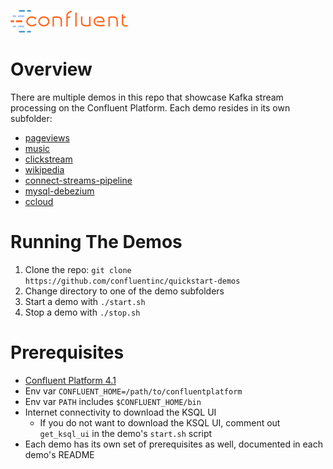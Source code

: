 ![image](images/confluent-logo-300-2.png)

# Overview

There are multiple demos in this repo that showcase Kafka stream processing on the Confluent Platform.  Each demo resides in its own subfolder:

* [pageviews](pageviews/README.md)
* [music](music/README.md)
* [clickstream](clickstream/README.md)
* [wikipedia](wikipedia/README.md)
* [connect-streams-pipeline](connect-streams-pipeline/README.md)
* [mysql-debezium](mysql-debezium/README.md)
* [ccloud](ccloud/README.md)

# Running The Demos

1. Clone the repo: `git clone https://github.com/confluentinc/quickstart-demos`
2. Change directory to one of the demo subfolders
3. Start a demo with `./start.sh`
4. Stop a demo with `./stop.sh`

# Prerequisites

* [Confluent Platform 4.1](https://www.confluent.io/download/)
* Env var `CONFLUENT_HOME=/path/to/confluentplatform`
* Env var `PATH` includes `$CONFLUENT_HOME/bin`
* Internet connectivity to download the KSQL UI
  * If you do not want to download the KSQL UI, comment out ``get_ksql_ui`` in the demo's ``start.sh`` script
* Each demo has its own set of prerequisites as well, documented in each demo's README
